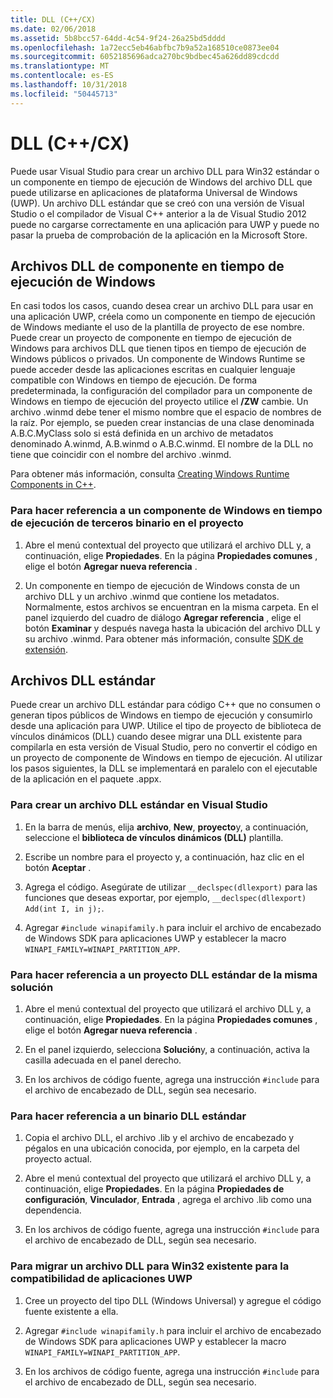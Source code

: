 ```yaml
---
title: DLL (C++/CX)
ms.date: 02/06/2018
ms.assetid: 5b8bcc57-64dd-4c54-9f24-26a25bd5dddd
ms.openlocfilehash: 1a72ecc5eb46abfbc7b9a52a168510ce0873ee04
ms.sourcegitcommit: 6052185696adca270bc9bdbec45a626dd89cdcdd
ms.translationtype: MT
ms.contentlocale: es-ES
ms.lasthandoff: 10/31/2018
ms.locfileid: "50445713"
---
```

# <a name="dlls-ccx"></a>DLL (C++/CX)

Puede usar Visual Studio para crear un archivo DLL para Win32 estándar o un componente en tiempo de ejecución de Windows del archivo DLL que puede utilizarse en aplicaciones de plataforma Universal de Windows (UWP). Un archivo DLL estándar que se creó con una versión de Visual Studio o el compilador de Visual C++ anterior a la de Visual Studio 2012 puede no cargarse correctamente en una aplicación para UWP y puede no pasar la prueba de comprobación de la aplicación en la Microsoft Store.

## <a name="windows-runtime-component-dlls"></a>Archivos DLL de componente en tiempo de ejecución de Windows

En casi todos los casos, cuando desea crear un archivo DLL para usar en una aplicación UWP, créela como un componente en tiempo de ejecución de Windows mediante el uso de la plantilla de proyecto de ese nombre. Puede crear un proyecto de componente en tiempo de ejecución de Windows para archivos DLL que tienen tipos en tiempo de ejecución de Windows públicos o privados. Un componente de Windows Runtime se puede acceder desde las aplicaciones escritas en cualquier lenguaje compatible con Windows en tiempo de ejecución. De forma predeterminada, la configuración del compilador para un componente de Windows en tiempo de ejecución del proyecto utilice el **/ZW** cambie. Un archivo .winmd debe tener el mismo nombre que el espacio de nombres de la raíz. Por ejemplo, se pueden crear instancias de una clase denominada A.B.C.MyClass solo si está definida en un archivo de metadatos denominado A.winmd, A.B.winmd o A.B.C.winmd. El nombre de la DLL no tiene que coincidir con el nombre del archivo .winmd.

Para obtener más información, consulta [Creating Windows Runtime Components in C++](/windows/uwp/winrt-components/creating-windows-runtime-components-in-cpp).

### <a name="to-reference-a-third-party-windows-runtime-component-binary-in-your-project"></a>Para hacer referencia a un componente de Windows en tiempo de ejecución de terceros binario en el proyecto

1. Abre el menú contextual del proyecto que utilizará el archivo DLL y, a continuación, elige **Propiedades**. En la página **Propiedades comunes** , elige el botón **Agregar nueva referencia** .

1. Un componente en tiempo de ejecución de Windows consta de un archivo DLL y un archivo .winmd que contiene los metadatos. Normalmente, estos archivos se encuentran en la misma carpeta. En el panel izquierdo del cuadro de diálogo **Agregar referencia** , elige el botón **Examinar** y después navega hasta la ubicación del archivo DLL y su archivo .winmd. Para obtener más información, consulte [SDK de extensión](/visualstudio/extensibility/creating-a-software-development-kit#ExtensionSDKs).

## <a name="standard-dlls"></a>Archivos DLL estándar

Puede crear un archivo DLL estándar para código C++ que no consumen o generan tipos públicos de Windows en tiempo de ejecución y consumirlo desde una aplicación para UWP. Utilice el tipo de proyecto de biblioteca de vínculos dinámicos (DLL) cuando desee migrar una DLL existente para compilarla en esta versión de Visual Studio, pero no convertir el código en un proyecto de componente de Windows en tiempo de ejecución. Al utilizar los pasos siguientes, la DLL se implementará en paralelo con el ejecutable de la aplicación en el paquete .appx.

### <a name="to-create-a-standard-dll-in-visual-studio"></a>Para crear un archivo DLL estándar en Visual Studio

1. En la barra de menús, elija **archivo**, **New**, **proyecto**y, a continuación, seleccione el **biblioteca de vínculos dinámicos (DLL)** plantilla.

1. Escribe un nombre para el proyecto y, a continuación, haz clic en el botón **Aceptar** .

1. Agrega el código. Asegúrate de utilizar `__declspec(dllexport)` para las funciones que deseas exportar, por ejemplo, `__declspec(dllexport) Add(int I, in j);`.

1. Agregar `#include winapifamily.h` para incluir el archivo de encabezado de Windows SDK para aplicaciones UWP y establecer la macro `WINAPI_FAMILY=WINAPI_PARTITION_APP`.

### <a name="to-reference-a-standard-dll-project-from-the-same-solution"></a>Para hacer referencia a un proyecto DLL estándar de la misma solución

1. Abre el menú contextual del proyecto que utilizará el archivo DLL y, a continuación, elige **Propiedades**. En la página **Propiedades comunes** , elige el botón **Agregar nueva referencia** .

1. En el panel izquierdo, selecciona **Solución**y, a continuación, activa la casilla adecuada en el panel derecho.

1. En los archivos de código fuente, agrega una instrucción `#include` para el archivo de encabezado de DLL, según sea necesario.

### <a name="to-reference-a-standard-dll-binary"></a>Para hacer referencia a un binario DLL estándar

1. Copia el archivo DLL, el archivo .lib y el archivo de encabezado y pégalos en una ubicación conocida, por ejemplo, en la carpeta del proyecto actual.

1. Abre el menú contextual del proyecto que utilizará el archivo DLL y, a continuación, elige **Propiedades**. En la página **Propiedades de configuración**, **Vinculador**, **Entrada** , agrega el archivo .lib como una dependencia.

1. En los archivos de código fuente, agrega una instrucción `#include` para el archivo de encabezado de DLL, según sea necesario.

### <a name="to-migrate-an-existing-win32-dll-for-uwp-app-compatibility"></a>Para migrar un archivo DLL para Win32 existente para la compatibilidad de aplicaciones UWP

1. Cree un proyecto del tipo DLL (Windows Universal) y agregue el código fuente existente a ella.

1. Agregar `#include winapifamily.h` para incluir el archivo de encabezado de Windows SDK para aplicaciones UWP y establecer la macro `WINAPI_FAMILY=WINAPI_PARTITION_APP`.

1. En los archivos de código fuente, agrega una instrucción `#include` para el archivo de encabezado de DLL, según sea necesario.
